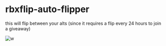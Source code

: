 # rbxflip-auto-flipper
this will flip between your alts (since it requires a flip every 24 hours to join a giveaway)

![w](https://i.vgy.me/P4lFNx.png)
